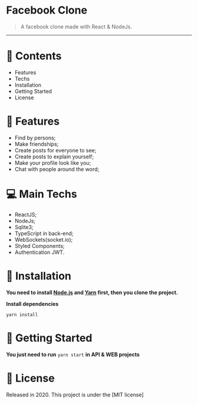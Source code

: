 # Facebook Clone

> A facebook clone made with React & NodeJs.


---

# :pushpin: Contents

* Features
* Techs
* Installation
* Getting Started
* License

# :rocket: Features

* Find by persons;
* Make friendships;
* Create posts for everyone to see;
* Create posts to explain yourself;
* Make your profile look like you;
* Chat with people around the word;

# 💻  Main Techs

* ReactJS;
* NodeJs;
* Sqlite3;
* TypeScript in back-end;
* WebSockets(socket.io);
* Styled Components;
* Authentication JWT.

# :construction_worker: Installation

**You need to install [Node.js](https://nodejs.org/en/download/) and [Yarn](https://yarnpkg.com/) first, then you clone the project.**

**Install dependencies**

```yarn install```

# :runner: Getting Started

**You just need to run** ```yarn start``` **in API & WEB projects**

# :closed_book: License

Released in 2020.
This project is under the [MIT license]
